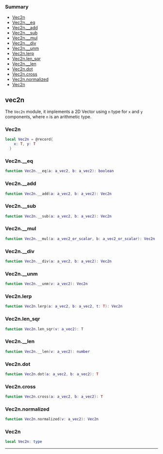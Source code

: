 ### Summary
* [Vec2n](#vec2n)
* [Vec2n.__eq](#vec2n__eq)
* [Vec2n.__add](#vec2n__add)
* [Vec2n.__sub](#vec2n__sub)
* [Vec2n.__mul](#vec2n__mul)
* [Vec2n.__div](#vec2n__div)
* [Vec2n.__unm](#vec2n__unm)
* [Vec2n.lerp](#vec2nlerp)
* [Vec2n.len_sqr](#vec2nlen_sqr)
* [Vec2n.__len](#vec2n__len)
* [Vec2n.dot](#vec2ndot)
* [Vec2n.cross](#vec2ncross)
* [Vec2n.normalized](#vec2nnormalized)
* [Vec2n](#vec2n)

## vec2n

The `Vec2n` module, it implements a 2D Vector using `n` type for `x` and `y` components,
where `n` is an arithmetic type.

### Vec2n

```lua
local Vec2n = @record{
    x: T, y: T
  }
```



### Vec2n.__eq

```lua
function Vec2n.__eq(a: a_vec2, b: a_vec2): boolean
```



### Vec2n.__add

```lua
function Vec2n.__add(a: a_vec2, b: a_vec2): Vec2n
```



### Vec2n.__sub

```lua
function Vec2n.__sub(a: a_vec2, b: a_vec2): Vec2n
```



### Vec2n.__mul

```lua
function Vec2n.__mul(a: a_vec2_or_scalar, b: a_vec2_or_scalar): Vec2n
```



### Vec2n.__div

```lua
function Vec2n.__div(a: a_vec2, b: a_vec2): Vec2n
```



### Vec2n.__unm

```lua
function Vec2n.__unm(v: a_vec2): Vec2n
```



### Vec2n.lerp

```lua
function Vec2n.lerp(a: a_vec2, b: a_vec2, t: T): Vec2n
```



### Vec2n.len_sqr

```lua
function Vec2n.len_sqr(v: a_vec2): T
```



### Vec2n.__len

```lua
function Vec2n.__len(v: a_vec2): number
```



### Vec2n.dot

```lua
function Vec2n.dot(a: a_vec2, b: a_vec2): T
```



### Vec2n.cross

```lua
function Vec2n.cross(a: a_vec2, b: a_vec2): T
```



### Vec2n.normalized

```lua
function Vec2n.normalized(v: a_vec2): Vec2n
```



### Vec2n

```lua
local Vec2n: type
```



---
